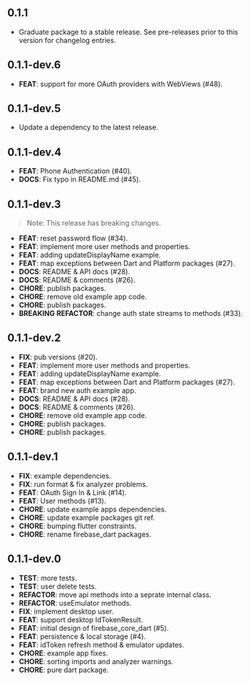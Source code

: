 ## 0.1.1

 - Graduate package to a stable release. See pre-releases prior to this version for changelog entries.

## 0.1.1-dev.6

 - **FEAT**: support for more OAuth providers with WebViews (#48).

## 0.1.1-dev.5

 - Update a dependency to the latest release.

## 0.1.1-dev.4

 - **FEAT**: Phone Authentication (#40).
 - **DOCS**: Fix typo in README.md (#45).

## 0.1.1-dev.3

> Note: This release has breaking changes.

 - **FEAT**: reset password flow (#34).
 - **FEAT**: implement more user methods and properties.
 - **FEAT**: adding updateDisplayName example.
 - **FEAT**: map exceptions between Dart and Platform packages (#27).
 - **DOCS**: README & API docs (#28).
 - **DOCS**: README & comments (#26).
 - **CHORE**: publish packages.
 - **CHORE**: remove old example app code.
 - **CHORE**: publish packages.
 - **BREAKING** **REFACTOR**: change auth state streams to methods (#33).

## 0.1.1-dev.2

 - **FIX**: pub versions (#20).
 - **FEAT**: implement more user methods and properties.
 - **FEAT**: adding updateDisplayName example.
 - **FEAT**: map exceptions between Dart and Platform packages (#27).
 - **FEAT**: brand new auth example app.
 - **DOCS**: README & API docs (#28).
 - **DOCS**: README & comments (#26).
 - **CHORE**: remove old example app code.
 - **CHORE**: publish packages.
 - **CHORE**: publish packages.

## 0.1.1-dev.1

 - **FIX**: example dependencies.
 - **FIX**: run format & fix analyzer problems.
 - **FEAT**: OAuth Sign In & Link (#14).
 - **FEAT**: User methods (#13).
 - **CHORE**: update example apps dependencies.
 - **CHORE**: update example packages git ref.
 - **CHORE**: bumping flutter constraints.
 - **CHORE**: rename firebase_dart packages.

## 0.1.1-dev.0

 - **TEST**: more tests.
 - **TEST**: user delete tests.
 - **REFACTOR**: move api methods into a seprate internal class.
 - **REFACTOR**: useEmulator methods.
 - **FIX**: implement desktop user.
 - **FEAT**: support desktop IdTokenResult.
 - **FEAT**: initial design of firebase_core_dart (#5).
 - **FEAT**: persistence & local storage (#4).
 - **FEAT**: idToken refresh method & emulator updates.
 - **CHORE**: example app fixes.
 - **CHORE**: sorting imports and analyzer warnings.
 - **CHORE**: pure dart package.

